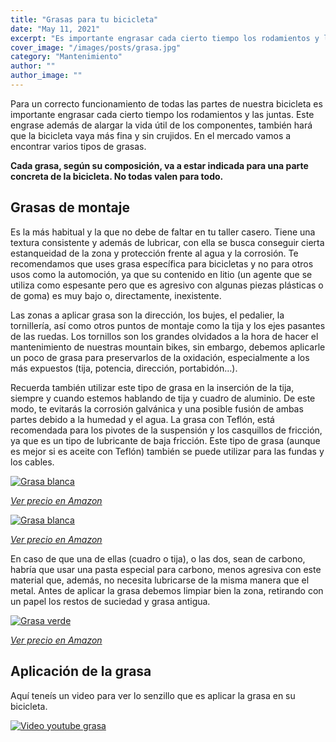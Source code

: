```yaml
---
title: "Grasas para tu bicicleta"
date: "May 11, 2021"
excerpt: "Es importante engrasar cada cierto tiempo los rodamientos y las juntas."
cover_image: "/images/posts/grasa.jpg"
category: "Mantenimiento"
author: ""
author_image: ""
---
```


Para un correcto funcionamiento de todas las partes de nuestra bicicleta es importante engrasar cada cierto tiempo los rodamientos y las juntas. Este engrase además de alargar la vida útil de los componentes, también hará que la bicicleta vaya más fina y sin crujidos. En el mercado vamos a encontrar varios tipos de grasas.

**Cada grasa, según su composición, va a estar indicada para una parte concreta de la bicicleta. No todas valen para todo.**

## Grasas de montaje

Es la más habitual y la que no debe de faltar en tu taller casero. Tiene una textura consistente y además de lubricar, con ella se busca conseguir cierta estanqueidad de la zona y protección frente al agua y la corrosión. Te recomendamos que uses grasa específica para bicicletas y no para otros usos como la automoción, ya que su contenido en litio (un agente que se utiliza como espesante pero que es agresivo con algunas piezas plásticas o de goma) es muy bajo o, directamente, inexistente.

Las zonas a aplicar grasa son la dirección, los bujes, el pedalier, la tornillería, así como otros puntos de montaje como la tija y los ejes pasantes de las ruedas. Los tornillos son los grandes olvidados a la hora de hacer el mantenimiento de nuestras mountain bikes, sin embargo, debemos aplicarle un poco de grasa para preservarlos de la oxidación, especialmente a los más expuestos (tija, potencia, dirección, portabidón…).

Recuerda también utilizar este tipo de grasa en la inserción de la tija, siempre y cuando estemos hablando de tija y cuadro de aluminio. De este modo, te evitarás la corrosión galvánica y una posible fusión de ambas partes debido a la humedad y el agua. La grasa con Teflón, está recomendada para los pivotes de la suspensión y los casquillos de fricción, ya que es un tipo de lubricante de baja fricción. Este tipo de grasa (aunque es mejor si es aceite con Teflón) también se puede utilizar para las fundas y los cables.

[![Grasa blanca](/images/posts/content/post-grasa/grasa-blanca.jpg)](https://www.amazon.es/Massi-Grasa-Profesional-Ptfe-Blanca/dp/B00JT3W6WY?__mk_es_ES=%C3%85M%C3%85%C5%BD%C3%95%C3%91&crid=TUNW9XZI8PWG&dchild=1&keywords=grasa+mtb+teflon&qid=1628674564&sprefix=grasa+mtb%2Caps%2C197&sr=8-4&linkCode=ll1&tag=devser-21&linkId=3c02c91f25c742bda084a7ac3df0a5fa&language=es_ES&ref_=as_li_ss_tl "Grasa blanca")

_[Ver precio en Amazon](https://www.amazon.es/Massi-Grasa-Profesional-Ptfe-Blanca/dp/B00JT3W6WY?__mk_es_ES=%C3%85M%C3%85%C5%BD%C3%95%C3%91&crid=TUNW9XZI8PWG&dchild=1&keywords=grasa+mtb+teflon&qid=1628674564&sprefix=grasa+mtb%2Caps%2C197&sr=8-4&linkCode=ll1&tag=devser-21&linkId=3c02c91f25c742bda084a7ac3df0a5fa&language=es_ES&ref_=as_li_ss_tl)_

[![Grasa blanca](/images/posts/content/post-grasa/grasa-montaje.jpg)](https://www.amazon.es/Bompar-GRA111-Grasa-especial-montaje/dp/B00DYT4OEC?__mk_es_ES=%C3%85M%C3%85%C5%BD%C3%95%C3%91&dchild=1&keywords=Grasa+de+montaje&qid=1628760894&sr=8-5&linkCode=ll1&tag=devser-21&linkId=28ec992d1f5c326df554afa170ebb334&language=es_ES&ref_=as_li_ss_tl "Grasa montaje")

_[Ver precio en Amazon](https://www.amazon.es/Bompar-GRA111-Grasa-especial-montaje/dp/B00DYT4OEC?__mk_es_ES=%C3%85M%C3%85%C5%BD%C3%95%C3%91&dchild=1&keywords=Grasa+de+montaje&qid=1628760894&sr=8-5&linkCode=ll1&tag=devser-21&linkId=28ec992d1f5c326df554afa170ebb334&language=es_ES&ref_=as_li_ss_tl)_

En caso de que una de ellas (cuadro o tija), o las dos, sean de carbono, habría que usar una pasta especial para carbono, menos agresiva con este material que, además, no necesita lubricarse de la misma manera que el metal. Antes de aplicar la grasa debemos limpiar bien la zona, retirando con un papel los restos de suciedad y grasa antigua.

[![Grasa verde](/images/posts/content/post-grasa/grasa-verde.jpg)](https://www.amazon.es/MIGOU-BCN-montaje-bicicleta-GRAFENO/dp/B09773BS8L?__mk_es_ES=%C3%85M%C3%85%C5%BD%C3%95%C3%91&dchild=1&keywords=grasa+mtb&qid=1628674260&sr=8-6&linkCode=ll1&tag=devser-21&linkId=76ed68d1f1486d26b24177a64a9b9702&language=es_ES&ref_=as_li_ss_tl "Grasa verde")

_[Ver precio en Amazon](https://www.amazon.es/MIGOU-BCN-montaje-bicicleta-GRAFENO/dp/B09773BS8L?__mk_es_ES=%C3%85M%C3%85%C5%BD%C3%95%C3%91&dchild=1&keywords=grasa+mtb&qid=1628674260&sr=8-6&linkCode=ll1&tag=devser-21&linkId=76ed68d1f1486d26b24177a64a9b9702&language=es_ES&ref_=as_li_ss_tl)_

## Aplicación de la grasa

Aquí teneís un video para ver lo senzillo que es aplicar la grasa en su bicicleta.

[![Video youtube grasa](/images/posts/content/post-grasa/mantenimineto-grasa.jpg)](http://www.youtube.com/watch?v=D02jjoUdLN0 "Video youtube grasa")

